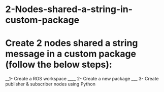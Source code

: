 # 2-Nodes-shared-a-string-in-custom-package
# Create 2 nodes shared a string message in a custom package (follow the below steps):
__1- Create a ROS workspace  ____ 2- Create a new package ___ 3- Create publisher &amp; subscriber nodes using Python
